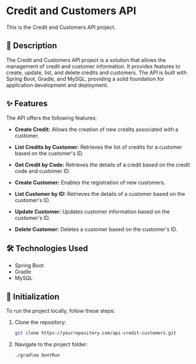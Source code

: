 # Credit and Customers API

This is the Credit and Customers API project.

## 📖 Description

The Credit and Customers API project is a solution that allows the management of credit and customer information. It provides features to create, update, list, and delete credits and customers. The API is built with Spring Boot, Gradle, and MySQL, providing a solid foundation for application development and deployment.

## ✨ Features

The API offers the following features:

- **Create Credit:** Allows the creation of new credits associated with a customer.

- **List Credits by Customer:** Retrieves the list of credits for a customer based on the customer's ID.

- **Get Credit by Code:** Retrieves the details of a credit based on the credit code and customer ID.

- **Create Customer:** Enables the registration of new customers.

- **List Customer by ID:** Retrieves the details of a customer based on the customer's ID.

- **Update Customer:** Updates customer information based on the customer's ID.

- **Delete Customer:** Deletes a customer based on the customer's ID.

## 🛠️ Technologies Used

- Spring Boot
- Gradle
- MySQL

## 🚀 Initialization

To run the project locally, follow these steps:

1. Clone the repository:

   ```bash
   git clone https://yourrepository.com/api-credit-customers.git

1. Navigate to the project folder:

   ```bash
   ./gradlew bootRun
